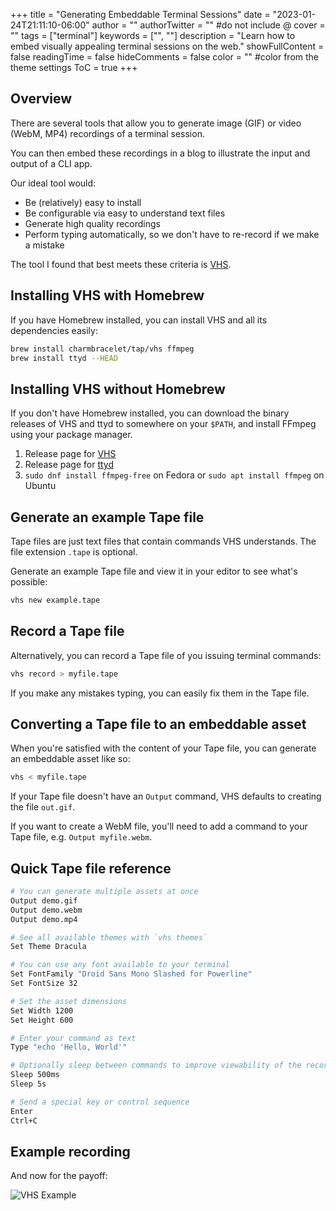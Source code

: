 +++
title = "Generating Embeddable Terminal Sessions"
date = "2023-01-24T21:11:10-06:00"
author = ""
authorTwitter = "" #do not include @
cover = ""
tags = ["terminal"]
keywords = ["", ""]
description = "Learn how to embed visually appealing terminal sessions on the web."
showFullContent = false
readingTime = false
hideComments = false
color = "" #color from the theme settings
ToC = true
+++

## Overview

There are several tools that allow you to generate image (GIF) or video (WebM, MP4) recordings of a terminal session.

You can then embed these recordings in a blog to illustrate the input and output of a CLI app.

Our ideal tool would:
- Be (relatively) easy to install
- Be configurable via easy to understand text files
- Generate high quality recordings
- Perform typing automatically, so we don't have to re-record if we make a mistake

The tool I found that best meets these criteria is [VHS](https://github.com/charmbracelet/vhs).

## Installing VHS with Homebrew
If you have Homebrew installed, you can install VHS and all its dependencies easily:
```bash
brew install charmbracelet/tap/vhs ffmpeg
brew install ttyd --HEAD
```

## Installing VHS without Homebrew
If you don't have Homebrew installed, you can download the binary releases of VHS and ttyd to somewhere on your `$PATH`, and install FFmpeg using your package manager.
1. Release page for [VHS](https://github.com/charmbracelet/vhs/releases)
2. Release page for [ttyd](https://github.com/tsl0922/ttyd/releases)
3. `sudo dnf install ffmpeg-free` on Fedora or `sudo apt install ffmpeg` on Ubuntu

## Generate an example Tape file
Tape files are just text files that contain commands VHS understands. The file extension `.tape` is optional.

Generate an example Tape file and view it in your editor to see what's possible:
```bash
vhs new example.tape
```

## Record a Tape file
Alternatively, you can record a Tape file of you issuing terminal commands:
```bash
vhs record > myfile.tape
```

If you make any mistakes typing, you can easily fix them in the Tape file.

## Converting a Tape file to an embeddable asset
When you're satisfied with the content of your Tape file, you can generate an embeddable asset like so:
```bash
vhs < myfile.tape
```

If your Tape file doesn't have an `Output` command, VHS defaults to creating the file `out.gif`.

If you want to create a WebM file, you'll need to add a command to your Tape file, e.g. `Output myfile.webm`.

## Quick Tape file reference
```bash
# You can generate multiple assets at once
Output demo.gif
Output demo.webm
Output demo.mp4

# See all available themes with `vhs themes`
Set Theme Dracula

# You can use any font available to your terminal
Set FontFamily "Droid Sans Mono Slashed for Powerline"
Set FontSize 32

# Set the asset dimensions
Set Width 1200
Set Height 600

# Enter your command as text
Type "echo 'Hello, World'"

# Optionally sleep between commands to improve viewability of the recording
Sleep 500ms
Sleep 5s

# Send a special key or control sequence
Enter
Ctrl+C
```

## Example recording
And now for the payoff:

![VHS Example](/vhs-example.gif)
